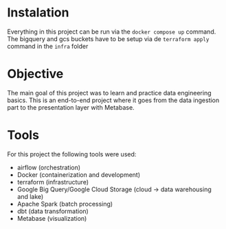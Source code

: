 # Instalation

Everything in this project can be run via the `docker compose up` command. The bigquery and gcs buckets have to be setup via de `terraform apply` command in the `infra` folder

# Objective

The main goal of this project was to learn and practice data engineering basics. This is an end-to-end project where it goes from the data ingestion part to the presentation layer with Metabase.

# Tools

For this project the following tools were used:

- airflow (orchestration)
- Docker (containerization and development)
- terraform (infrastructure)
- Google Big Query/Google Cloud Storage (cloud -> data warehousing and lake)
- Apache Spark (batch processing)
- dbt (data transformation)
- Metabase (visualization)
